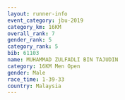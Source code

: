 ```yaml
---
layout: runner-info 
event_category: jbu-2019 
category_km: 16KM  
overall_rank: 7
gender_rank: 5
category_rank: 5
bib: 61103
name: MUHAMMAD ZULFADLI BIN TAJUDIN
category: 16KM Men Open
gender: Male
race_time: 1-39-33
country: Malaysia
---
```

